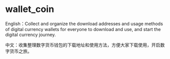 # wallet_coin
English：Collect and organize the download addresses and usage methods of digital currency wallets for everyone to download and use, and start the digital currency journey.

中文：收集整理数字货币钱包的下载地址和使用方法，方便大家下载使用，开启数字货币之旅。
